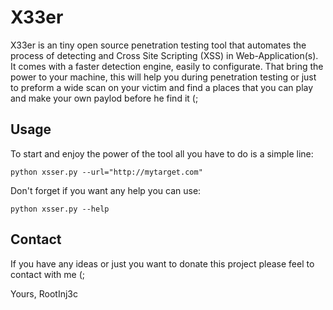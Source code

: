 X33er
==

X33er is an tiny open source penetration testing tool that automates the process of detecting and Cross Site Scripting (XSS) in Web-Application(s). It comes with a faster detection engine, easily to configurate. That bring the power to your machine, this will help you during penetration testing or just to preform a wide scan on your victim and find a places that you can play and make your own paylod before he find it (;

Usage
----

To start and enjoy the power of the tool all you have to do is a simple line:

    python xsser.py --url="http://mytarget.com"
    
Don't forget if you want any help you can use:
 
    python xsser.py --help
    
Contact
----
If you have any ideas or just you want to donate this project please feel to contact with me (;

Yours,
RootInj3c
